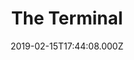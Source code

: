 ---
title: "The Terminal"
year: 2004
date: 2019-02-15T17:44:08.000Z
permalink: /almanac/movies/2019-02-15-the-terminal/index.html
rating: 3
tmdbid: 594
---